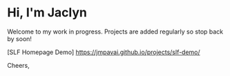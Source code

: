 # Hi, I'm Jaclyn
Welcome to my work in progress. Projects are added regularly so stop back by soon!

[SLF Homepage Demo] <https://jmpavai.github.io/projects/slf-demo/>

Cheers,
